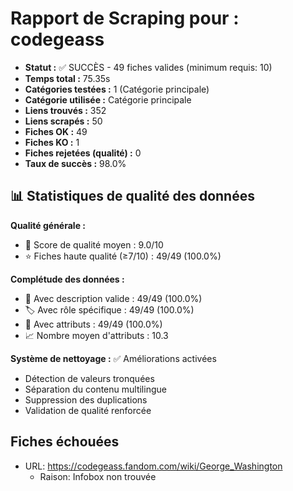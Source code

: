 # Rapport de Scraping pour : codegeass
- **Statut :** ✅ SUCCÈS - 49 fiches valides (minimum requis: 10)
- **Temps total :** 75.35s
- **Catégories testées :** 1 (Catégorie principale)
- **Catégorie utilisée :** Catégorie principale
- **Liens trouvés :** 352
- **Liens scrapés :** 50
- **Fiches OK :** 49
- **Fiches KO :** 1
- **Fiches rejetées (qualité) :** 0
- **Taux de succès :** 98.0%

## 📊 Statistiques de qualité des données

**Qualité générale :**
- 🎯 Score de qualité moyen : 9.0/10
- ⭐ Fiches haute qualité (≥7/10) : 49/49 (100.0%)

**Complétude des données :**
- 📝 Avec description valide : 49/49 (100.0%)
- 🏷️ Avec rôle spécifique : 49/49 (100.0%)
- 🔖 Avec attributs : 49/49 (100.0%)
- 📈 Nombre moyen d'attributs : 10.3

**Système de nettoyage :** ✅ Améliorations activées
- Détection de valeurs tronquées
- Séparation du contenu multilingue  
- Suppression des duplications
- Validation de qualité renforcée

## Fiches échouées
- URL: https://codegeass.fandom.com/wiki/George_Washington
  - Raison: Infobox non trouvée

